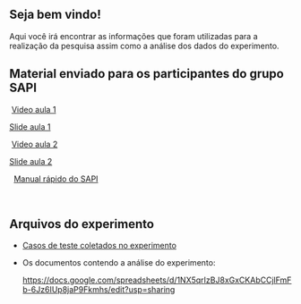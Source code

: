 ## Seja bem vindo!
Aqui você irá encontrar as informações que foram utilizadas para a realização da pesquisa assim como a análise dos dados do experimento.

## Material enviado para os participantes do grupo SAPI

 [Video aula 1](https://www.youtube.com/watch?v=3wFEUNbnqG0) 
  
 [Slide aula 1](https://drive.google.com/file/d/1G-GGpmU1bsda_gSs4SZYj_FttZSRoQuC/view?usp=share_link)
  
 [Video aula 2](https://www.youtube.com/watch?v=dFFK4DfKjkQ) 
  
 [Slide aula 2](https://drive.google.com/file/d/1v1CxeviB0474XSlCA4tN-_kwPloqD7I6/view?usp=share_link)
  
  [Manual rápido do SAPI](https://drive.google.com/file/d/1unG4pLOQeNcmWOQDm00fO07YmD4P8QZq/view?usp=share_link)
  
 
## Arquivos do experimento  
* [Casos de teste coletados no experimento](https://drive.google.com/drive/folders/13LiYxpACwdRRbjAUmtnE91gpB7jPTfXT?usp=share_link)

* Os documentos contendo a análise do experimento: 

   https://docs.google.com/spreadsheets/d/1NX5qrIzBJ8xGxCKAbCCjlFmFb-6Jz6IUp8jaP9Fkmhs/edit?usp=sharing
